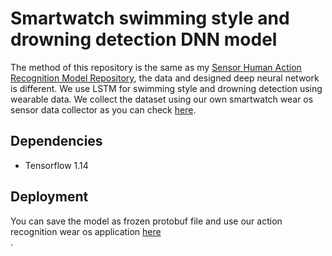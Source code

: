 # Smartwatch swimming style and drowning detection DNN model

The method of this repository is the same as my [Sensor Human Action Recognition Model Repository](https://github.com/farhantandia/Sensor-Human-Action-Recognition-Model), the data and designed deep neural network is different. We use LSTM for swimming style and drowning detection using wearable data. We collect the dataset using our own smartwatch wear os sensor data collector as you can check [here](https://github.com/farhantandia/Wearable-Sensor-Data-Collector).

## Dependencies
- Tensorflow 1.14

## Deployment
You can save the model as frozen protobuf file and use our action recognition wear os application [here](https://github.com/farhantandia/Smartwatch-drowning-detection) <br>.
